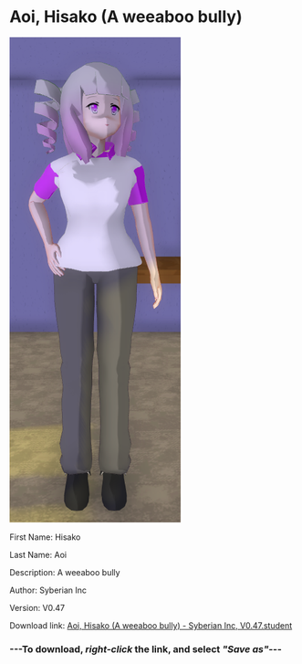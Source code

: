 # Aoi, Hisako (A weeaboo bully)

<img src="https://raw.githubusercontent.com/Arbiter1223/Daigaku-Gurashi-Custom-Students/master/Students/Files/Aoi%2C%20Hisako%20(A%20weeaboo%20bully).png" title="Aoi, Hisako (A weeaboo bully) - Syberian Inc, V0.47">

First Name: Hisako

Last Name: Aoi

Description: A weeaboo bully

Author: Syberian Inc

Version: V0.47

Download link: <a href="https://raw.githubusercontent.com/Arbiter1223/Daigaku-Gurashi-Custom-Students/master/Students/Files/Aoi%2C%20Hisako%20(A%20weeaboo%20bully)%20-%20Syberian%20Inc%2C%20V0.47.student">Aoi, Hisako (A weeaboo bully) - Syberian Inc, V0.47.student</a>

### ---**To download, _right-click_ the link, and select _"Save as"_**---
